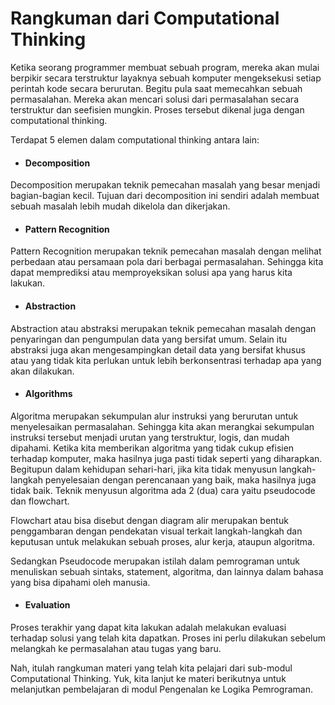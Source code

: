 # Rangkuman dari Computational Thinking
Ketika seorang programmer membuat sebuah program, mereka akan mulai berpikir secara terstruktur layaknya sebuah komputer mengeksekusi setiap perintah kode secara berurutan. Begitu pula saat memecahkan sebuah permasalahan. Mereka akan mencari solusi dari permasalahan secara terstruktur dan seefisien mungkin. Proses tersebut dikenal juga dengan computational thinking.

Terdapat 5 elemen dalam computational thinking antara lain:

- #### Decomposition
Decomposition merupakan teknik pemecahan masalah yang besar menjadi bagian-bagian kecil. Tujuan dari decomposition ini sendiri adalah membuat sebuah masalah lebih mudah dikelola dan dikerjakan.


- #### Pattern Recognition
Pattern Recognition merupakan teknik pemecahan masalah dengan melihat perbedaan atau persamaan pola dari berbagai permasalahan. Sehingga kita dapat memprediksi atau memproyeksikan solusi apa yang harus kita lakukan.


- #### Abstraction
Abstraction atau abstraksi merupakan teknik pemecahan masalah dengan penyaringan dan pengumpulan data yang bersifat umum. Selain itu abstraksi juga akan mengesampingkan detail data yang bersifat khusus atau yang tidak kita perlukan untuk lebih berkonsentrasi terhadap apa yang akan dilakukan.


- #### Algorithms
Algoritma merupakan sekumpulan alur instruksi yang berurutan untuk menyelesaikan permasalahan. Sehingga kita akan merangkai sekumpulan instruksi tersebut menjadi urutan yang terstruktur, logis, dan mudah dipahami. Ketika kita memberikan algoritma yang tidak cukup efisien terhadap komputer, maka hasilnya juga pasti tidak seperti yang diharapkan. Begitupun dalam kehidupan sehari-hari, jika kita tidak menyusun langkah-langkah penyelesaian dengan perencanaan yang baik, maka hasilnya juga tidak baik. Teknik menyusun algoritma ada 2 (dua) cara yaitu pseudocode dan flowchart.

Flowchart atau bisa disebut dengan diagram alir merupakan bentuk penggambaran dengan pendekatan visual terkait langkah-langkah dan keputusan untuk melakukan sebuah proses, alur kerja, ataupun algoritma.

Sedangkan Pseudocode merupakan istilah dalam pemrograman untuk menuliskan sebuah sintaks, statement, algoritma, dan lainnya dalam bahasa yang bisa dipahami oleh manusia.


- #### Evaluation
Proses terakhir yang dapat kita lakukan adalah melakukan evaluasi terhadap solusi yang telah kita dapatkan. Proses ini perlu dilakukan sebelum melangkah ke permasalahan atau tugas yang baru.

Nah, itulah rangkuman materi yang telah kita pelajari dari sub-modul Computational Thinking. Yuk, kita lanjut ke materi berikutnya untuk melanjutkan pembelajaran di modul Pengenalan ke Logika Pemrograman.